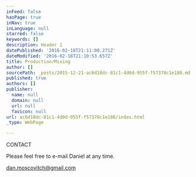 ```yaml
---
inFeed: false
hasPage: true
inNav: true
inLanguage: null
starred: false
keywords: []
description: Header 1
datePublished: '2016-02-18T21:11:00.271Z'
dateModified: '2016-02-18T21:10:53.657Z'
title: Production/Mixing
author: []
sourcePath: _posts/2015-12-21-ac6d18dc-81c1-4d0d-955f-f57378c1e180.md
published: true
authors: []
publisher:
  name: null
  domain: null
  url: null
  favicon: null
url: ac6d18dc-81c1-4d0d-955f-f57378c1e180/index.html
_type: WebPage

---
```

CONTACT

Please feel free to e-mail Daniel at any time. 

dan.moscovitch@gmail.com